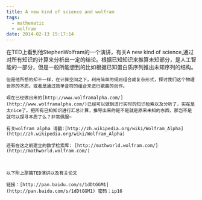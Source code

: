 ```yaml
---
title: A new kind of science and wolfram
tags:
  - mathematic
  - wolfram
date: 2014-02-13 15:17:14
---
```


在TED上看到他StephenWolfram的一个演讲，有关A new kind of science,通过对所有知识的计算来分析出一定的结论。根据已知知识来推算未知部分，是人工智能的一部分，但是一般所能想到的比如根据已知蛋白质序列推出未知序列的结构。

	但是他所想的却不一样，在计算空间之下，利用简单的规则组合成复杂形式，探讨我们这个物理世界的本质。或者是通过简单音符的组合来进行歌曲的创作。

	现在已经做出来的[http://www.wolframalpha.com/](http://www.wolframalpha.com/)已经可以做到进行实时的知识检索以及分析了，实在是太nice了。把所有已知知识进行汇总计算，推导出来的是不是就是原来未知的东西，那岂不是就可以探寻本质了么？非常佩服~

	有关wolfram alpha 请戳:[http://zh.wikipedia.org/wiki/Wolfram_Alpha](http://zh.wikipedia.org/wiki/Wolfram_Alpha)

	还有在这之前建立的数学检索库: [http://mathworld.wolfram.com/](http://mathworld.wolfram.com/)

	 

	以下附上那篇TED演讲以及有关论文

	链接：[http://pan.baidu.com/s/1dDtGGM1](http://pan.baidu.com/s/1dDtGGM1) 密码：ip16